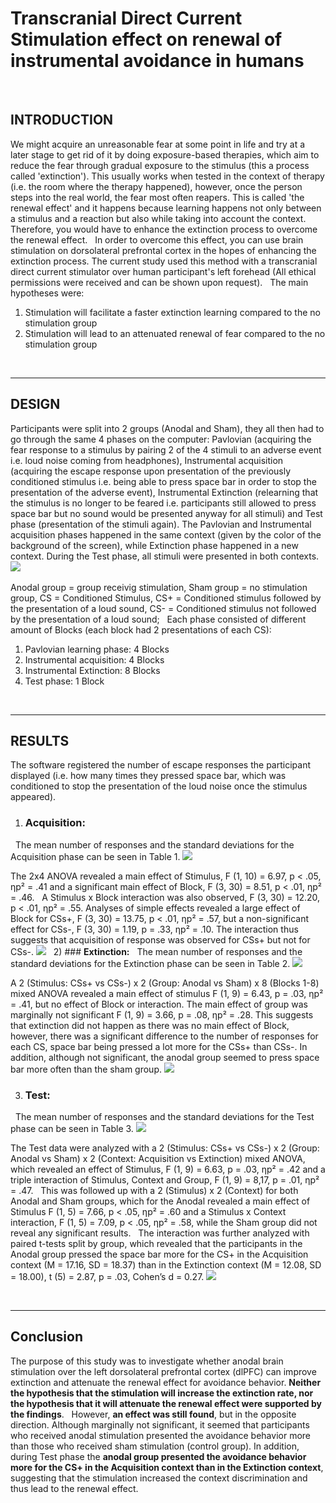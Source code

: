 # Transcranial Direct Current Stimulation effect on renewal of instrumental avoidance in humans 
&nbsp;
## **INTRODUCTION**
We might acquire an unreasonable fear at some point in life and try at a later stage to get rid of it by doing exposure-based therapies, which aim to reduce the fear through gradual exposure to the stimulus (this a process called 'extinction'). This usually works when tested in the context of therapy (i.e. the room where the therapy happened), however, once the person steps into the real world, the fear most often reapers. This is called 'the renewal effect' and it happens because learning happens not only between a stimulus and a reaction but also while taking into account the context. Therefore, you would have to enhance the extinction process to overcome the renewal
effect. 
&nbsp;
In order to overcome this effect, you can use brain stimulation on dorsolateral prefrontal cortex in the hopes of enhancing the extinction process.
The current study used this method with a transcranial direct current stimulator over human participant's left forehead (All ethical permissions were received and can be shown upon request).
&nbsp;
The main hypotheses were:
1) Stimulation will facilitate a faster extinction learning compared to the no stimulation group
2) Stimulation will lead to an attenuated renewal of fear compared to the no stimulation group

&nbsp;
***
## **DESIGN**
Participants were split into 2 groups (Anodal and Sham), they all then had to go through the same 4 phases on the computer: Pavlovian (acquiring the fear response to a stimulus  by pairing 2 of the 4 stimuli to an adverse event i.e. loud noise coming from headphones), Instrumental acquisition (acquiring the escape response upon presentation of the previously conditioned stimulus i.e. being able to press space bar in order to stop the presentation of the adverse event), Instrumental Extinction (relearning that the stimulus is no longer to be feared i.e. participants still allowed to press space bar but no sound would be presented anyway for all stimuli) and Test phase (presentation of the stimuli again). The Pavlovian and Instrumental acquisition phases happened in the same context (given by the color of the background of the screen), while Extinction phase happened in a new context. During the Test phase, all stimuli were presented in both contexts.
&nbsp;
![](images/1.JPG)
&nbsp;

Anodal group = group receivig stimulation,
Sham group = no stimulation group,
CS = Conditioned Stimulus,
CS+ = Conditioned stimulus followed by the presentation of a loud sound,
CS- = Conditioned stimulus not followed by the presentation of a loud sound;
&nbsp;
Each phase consisted of different amount of Blocks (each block had 2 presentations of each CS):

1)  Pavlovian learning phase: 4 Blocks
2) Instrumental acquisition: 4 Blocks
3) Instrumental Extinction: 8 Blocks
4) Test phase: 1 Block

&nbsp;
***
## **RESULTS**
The software registered the number of escape responses the participant displayed (i.e. how many times they pressed space bar, which was conditioned to stop the presentation of the loud noise once the stimulus appeared).
1) ### **Acquisition:** 
&nbsp;
The mean number of responses and the standard deviations for the Acquisition phase can be seen in Table 1.
![](images/11.JPG)

The 2x4 ANOVA revealed a main effect of Stimulus, F (1, 10) = 6.97, p < .05, ηp² = .41 and a significant main effect of Block, F (3, 30) = 8.51, p < .01, ηp² = .46. 
&nbsp;
A Stimulus x Block interaction was also observed, F (3, 30) = 12.20, p < .01, ηp² = .55. Analyses of simple effects revealed a large effect of Block for CSs+, F (3, 30) = 13.75, p < .01, ηp² = .57, but a non-significant effect for CSs-, F (3, 30) = 1.19, p = .33, ηp² = .10. The interaction thus suggests that acquisition of response was observed for CSs+ but not for CSs-.
![](images/2.JPG)
&nbsp;
2) ### **Extinction:**
&nbsp;
The mean number of responses and the standard deviations for the Extinction phase can be seen in Table 2.
![](images/11.JPG)

A 2 (Stimulus: CSs+ vs CSs-) x 2 (Group: Anodal vs Sham) x 8 (Blocks 1-8) mixed ANOVA revealed a main effect of stimulus F (1, 9) = 6.43, p = .03, ηp² = .41, but no effect of Block or interaction. The main effect of group was marginally not significant F (1, 9) = 3.66, p = .08, ηp² = .28. This suggests that extinction did not happen as there was no main effect of Block, however, there was a significant difference to the number of responses for each CS, space bar being pressed a lot more for the CSs+ than CSs-. In addition, although not significant, the anodal group seemed to press space bar more often than the sham group. 
![](images/3.JPG)

3) ### **Test:** 
&nbsp;
The mean number of responses and the standard deviations for the Test phase can be seen in Table 3.
![](images/11.JPG)

The Test data were analyzed with a 2 (Stimulus: CSs+ vs CSs-) x 2 (Group: Anodal vs Sham) x 2 (Context: Acquisition vs Extinction) mixed ANOVA, which revealed an effect of Stimulus, F (1, 9) = 6.63, p = .03, ηp² = .42 and a triple interaction of Stimulus, Context and Group, F (1, 9) = 8,17, p = .01, ηp² = .47. 
&nbsp;
This was followed up with a 2 (Stimulus) x 2 (Context) for both Anodal and Sham groups, which for the Anodal revealed a main effect of Stimulus F (1, 5) = 7.66, p < .05, ηp² = .60 and a Stimulus x Context interaction, F (1, 5) = 7.09, p < .05, ηp² = .58, while the Sham group did not reveal any significant results.
&nbsp;
The interaction was further analyzed with paired t-tests split by group, which revealed that the participants in the Anodal group pressed the space bar more for the CS+ in the Acquisition context (M = 17.16, SD = 18.37) than in the Extinction context (M = 12.08, SD = 18.00), t (5) = 2.87, p = .03, Cohen’s d = 0.27.
![](images/4.JPG)

&nbsp;
***
## **Conclusion**
The purpose of this study was to investigate whether anodal brain stimulation over the left dorsolateral prefrontal cortex (dlPFC) can improve extinction and attenuate the renewal effect for avoidance behavior. **Neither the hypothesis that the stimulation will increase the extinction rate, nor the hypothesis that it will attenuate the renewal effect were supported by the findings**.
&nbsp;
However, **an effect was still found**, but in the opposite direction. Although marginally not significant, it seemed that participants who received anodal stimulation presented the avoidance behavior more than those who received sham stimulation (control group). In addition, during Test phase the **anodal group presented the avoidance behavior more for the CS+ in the Acquisition context than in the Extinction context**, suggesting that the stimulation increased the context discrimination and thus lead to the renewal effect. 
